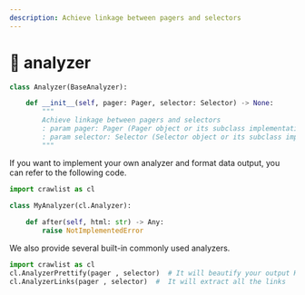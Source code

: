 ```yaml
---
description: Achieve linkage between pagers and selectors
---
```


# 👾 analyzer

```python
class Analyzer(BaseAnalyzer):

    def __init__(self, pager: Pager, selector: Selector) -> None:
        """
        Achieve linkage between pagers and selectors
        : param pager: Pager (Pager object or its subclass implementation)
        : param selector: Selector (Selector object or its subclass implementation)
        """
```

If you want to implement your own analyzer and format data output, you can refer to the following code.

```python
import crawlist as cl

class MyAnalyzer(cl.Analyzer):
    
    def after(self, html: str) -> Any:
        raise NotImplementedError
```

We also provide several built-in commonly used analyzers.

```python
import crawlist as cl
cl.AnalyzerPrettify(pager , selector)  # It will beautify your output HTML string
cl.AnalyzerLinks(pager , selector)  #  It will extract all the links
```
